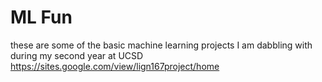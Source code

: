 # ML Fun #

these are some of the basic machine learning projects I am dabbling with
during my second year at UCSD
https://sites.google.com/view/lign167project/home
